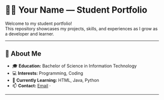 # 👩‍🎓 Your Name — Student Portfolio

Welcome to my student portfolio!  
This repository showcases my projects, skills, and experiences as I grow as a developer and learner.

---

## 📜 About Me
- 🎓 **Education:** Bachelor of Science in Information Technology 
- 💻 **Interests:** Programming, Coding
- 🌱 **Currently Learning:** HTML, Java, Python
- 📫 **Contact:** [Email](sevillamikyla00@gmail.com) · 

---

